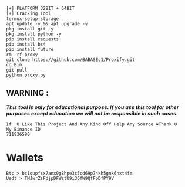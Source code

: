 ```
[+] PLATFORM 32BIT + 64BIT
[+] Cracking Tool
termux-setup-storage
apt update -y && apt upgrade -y
pkg install git -y
pkg install python -y
pip install requests
pip install bs4
pip install future
rm -rf proxy
git clone https://github.com/BABASEc1/Proxify.git
cd Bin
git pull 
python proxy.py
```
## WARNING : 
***This tool is only for educational purpose. If you use this tool for other purposes except education we will not be responsible in such cases.***
```
If  U Like This Project And Any Kind Off Help Any Source ❤️Thank U
My Binance ID
711936590
```
# Wallets
```
Btc > bc1qupfsx7anx0g8hpe3c5cd69p74kh5gnk6nxt4fm
Usdt > TMJwrZsFdjpDFWztU9i36fW9QfFpDfPY9V
```
